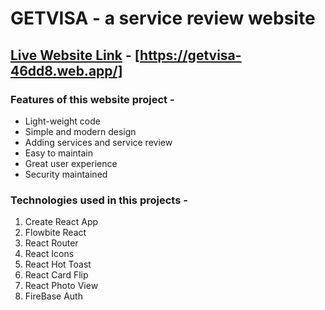 # GETVISA - a service review website
## [Live Website Link](https://getvisa-46dd8.web.app/) - [https://getvisa-46dd8.web.app/]


### Features of this website project -
* Light-weight code
* Simple and modern design
* Adding services and service review
* Easy to maintain
* Great user experience
* Security maintained

### Technologies used in this projects -
1. Create React App
2. Flowbite React
3. React Router
4. React Icons
5. React Hot Toast
6. React Card Flip
7. React Photo View
8. FireBase Auth

